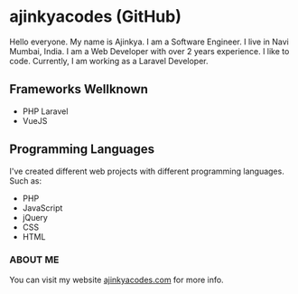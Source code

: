 # ajinkyacodes (GitHub)

Hello everyone. My name is Ajinkya. I am a Software Engineer. I live in Navi Mumbai, India. I am a Web Developer with over 2 years experience. I like to code. Currently, I am working as a Laravel Developer.

## Frameworks Wellknown
- PHP Laravel
- VueJS

## Programming Languages

I've created different web projects with different programming languages. Such as:

- PHP
- JavaScript
- jQuery
- CSS
- HTML

### ABOUT ME

You can visit my website [ajinkyacodes.com](https://ajinkyacodes.com) for more info.
